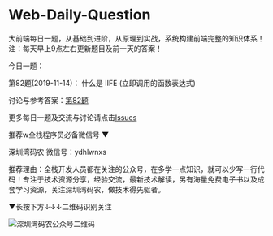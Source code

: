 # Web-Daily-Question
大前端每日一题，从基础到进阶，从原理到实战，系统构建前端完整的知识体系！
注：每天早上9点左右更新题目及前一天的答案！

今日一题：  

第82题(2019-11-14)： 什么是 IIFE (立即调用的函数表达式)

讨论与参考答案：[第82题](https://github.com/qappleh/Web-Daily-Question/issues/84)
  
更多每日一题及交流与讨论请点击[Issues](https://github.com/qappleh/Web-Daily-Question/issues)

推荐w全栈程序员必备微信号 
▼

深圳湾码农
微信号：ydhlwnxs

推荐理由：全栈开发人员都在关注的公众号，在多学一点知识，就可以少写一行代码！专注于技术资源分享，经验交流，最新技术解读，另有海量免费电子书以及成套学习资源，关注深圳湾码农，做技术得先驱者。

 ▼长按下方↓↓↓二维码识别关注
 
![深圳湾码农公众号二维码](https://img-blog.csdnimg.cn/20191018105754473.jpg?x-oss-process=image/watermark,type_ZmFuZ3poZW5naGVpdGk,shadow_10,text_aHR0cHM6Ly9ibG9nLmNzZG4ubmV0L3FhcHBsZWg=,size_16,color_FFFFFF,t_70)
